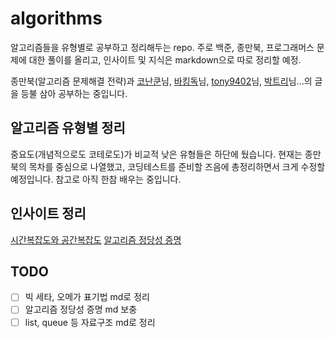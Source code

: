 # algorithms

알고리즘들을 유형별로 공부하고 정리해두는 repo.
주로 백준, 종만북, 프로그래머스 문제에 대한 풀이를 올리고,
인사이트 및 지식은 markdown으로 따로 정리할 예정.

종만북(알고리즘 문제해결 전략)과 [코난쿤](https://github.com/conankun/jmbook)님, [바킹독](https://blog.encrypted.gg/category/%EA%B0%95%EC%A2%8C/%EC%8B%A4%EC%A0%84%20%EC%95%8C%EA%B3%A0%EB%A6%AC%EC%A6%98?page=3)님, [tony9402](https://github.com/tony9402/baekjoon)님, [박트리](https://baactree.tistory.com/14)님...의 글을 등불 삼아 공부하는 중입니다.

## 알고리즘 유형별 정리

중요도(개념적으로도 코테로도)가 비교적 낮은 유형들은 하단에 뒀습니다.
현재는 종만북의 목차를 중심으로 나열했고, 코딩테스트를 준비할 즈음에 총정리하면서 크게 수정할 예정입니다.
참고로 아직 한참 배우는 중입니다.

## 인사이트 정리

[시간복잡도와 공간복잡도]()
[알고리즘 정당성 증명]()

## TODO

- [ ] 빅 세타, 오메가 표기법 md로 정리
- [ ] 알고리즘 정당성 증명 md 보충
- [ ] list, queue 등 자료구조 md로 정리
